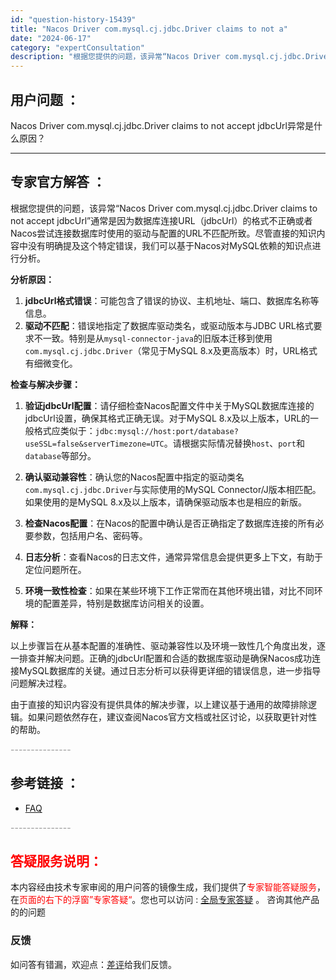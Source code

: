 ```yaml
---
id: "question-history-15439"
title: "Nacos Driver com.mysql.cj.jdbc.Driver claims to not a"
date: "2024-06-17"
category: "expertConsultation"
description: "根据您提供的问题，该异常“Nacos Driver com.mysql.cj.jdbc.Driver claims to not accept jdbcUrl”通常是因为数据库连接URL（jdbcUrl）的格式不正确或者Nacos尝试连接数据库时使用的驱动与配置的URL不匹配所致。尽管直接的知识内容"
---
```


## 用户问题 ： 
 Nacos Driver com.mysql.cj.jdbc.Driver claims to not accept jdbcUrl异常是什么原因？  

---------------
## 专家官方解答 ：

根据您提供的问题，该异常“Nacos Driver com.mysql.cj.jdbc.Driver claims to not accept jdbcUrl”通常是因为数据库连接URL（jdbcUrl）的格式不正确或者Nacos尝试连接数据库时使用的驱动与配置的URL不匹配所致。尽管直接的知识内容中没有明确提及这个特定错误，我们可以基于Nacos对MySQL依赖的知识点进行分析。

**分析原因：**

1. **jdbcUrl格式错误**：可能包含了错误的协议、主机地址、端口、数据库名称等信息。
2. **驱动不匹配**：错误地指定了数据库驱动类名，或驱动版本与JDBC URL格式要求不一致。特别是从`mysql-connector-java`的旧版本迁移到使用`com.mysql.cj.jdbc.Driver`（常见于MySQL 8.x及更高版本）时，URL格式有细微变化。

**检查与解决步骤：**

1. **验证jdbcUrl配置**：请仔细检查Nacos配置文件中关于MySQL数据库连接的jdbcUrl设置，确保其格式正确无误。对于MySQL 8.x及以上版本，URL的一般格式应类似于：`jdbc:mysql://host:port/database?useSSL=false&serverTimezone=UTC`。请根据实际情况替换`host`、`port`和`database`等部分。

2. **确认驱动兼容性**：确认您的Nacos配置中指定的驱动类名`com.mysql.cj.jdbc.Driver`与实际使用的MySQL Connector/J版本相匹配。如果使用的是MySQL 8.x及以上版本，请确保驱动版本也是相应的新版。

3. **检查Nacos配置**：在Nacos的配置中确认是否正确指定了数据库连接的所有必要参数，包括用户名、密码等。

4. **日志分析**：查看Nacos的日志文件，通常异常信息会提供更多上下文，有助于定位问题所在。

5. **环境一致性检查**：如果在某些环境下工作正常而在其他环境出错，对比不同环境的配置差异，特别是数据库访问相关的设置。

**解释：**

以上步骤旨在从基本配置的准确性、驱动兼容性以及环境一致性几个角度出发，逐一排查并解决问题。正确的jdbcUrl配置和合适的数据库驱动是确保Nacos成功连接MySQL数据库的关键。通过日志分析可以获得更详细的错误信息，进一步指导问题解决过程。

由于直接的知识内容没有提供具体的解决步骤，以上建议基于通用的故障排除逻辑。如果问题依然存在，建议查阅Nacos官方文档或社区讨论，以获取更针对性的帮助。


<font color="#949494">---------------</font> 


## 参考链接 ：

* [FAQ](https://nacos.io/docs/latest/guide/user/faq)


 <font color="#949494">---------------</font> 
 


## <font color="#FF0000">答疑服务说明：</font> 

本内容经由技术专家审阅的用户问答的镜像生成，我们提供了<font color="#FF0000">专家智能答疑服务</font>，在<font color="#FF0000">页面的右下的浮窗”专家答疑“</font>。您也可以访问 : [全局专家答疑](https://answer.opensource.alibaba.com/docs/intro) 。 咨询其他产品的的问题

### 反馈
如问答有错漏，欢迎点：[差评](https://ai.nacos.io/user/feedbackByEnhancerGradePOJOID?enhancerGradePOJOId=15509)给我们反馈。
